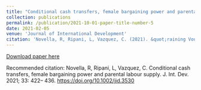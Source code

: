 ```yaml
---
title: "Conditional cash transfers, female bargaining power and parental labour supply"
collection: publications
permalink: /publication/2021-10-01-paper-title-number-5
date: 2021-02-05
venue: 'Journal of International Development'
citation: 'Novella, R, Ripani, L, Vazquez, C. (2021). &quot;raining Vouchers and Labor Market Outcomes in Chile.&quot; <i>Journal of International Development</i>. 33(2).'
---
```

[Download paper here](https://onlinelibrary.wiley.com/doi/10.1002/jid.3530)

Recommended citation: Novella, R, Ripani, L, Vazquez, C. Conditional cash transfers, female bargaining power and parental labour supply. J. Int. Dev. 2021; 33: 422– 436. https://doi.org/10.1002/jid.3530
